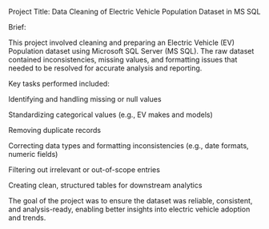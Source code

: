 Project Title: Data Cleaning of Electric Vehicle Population Dataset in MS SQL

Brief:

This project involved cleaning and preparing an Electric Vehicle (EV) Population dataset using Microsoft SQL Server (MS SQL). The raw dataset contained inconsistencies, missing values, and formatting issues that needed to be resolved for accurate analysis and reporting.

Key tasks performed included:

Identifying and handling missing or null values

Standardizing categorical values (e.g., EV makes and models)

Removing duplicate records

Correcting data types and formatting inconsistencies (e.g., date formats, numeric fields)

Filtering out irrelevant or out-of-scope entries

Creating clean, structured tables for downstream analytics

The goal of the project was to ensure the dataset was reliable, consistent, and analysis-ready, enabling better insights into electric vehicle adoption and trends.
